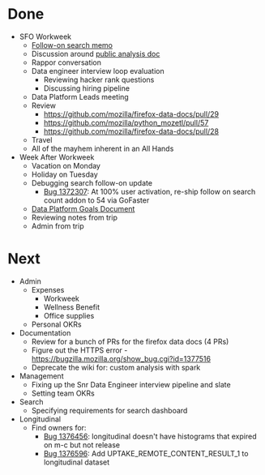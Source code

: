 # Done

* SFO Workweek
  * [Follow-on search memo](https://github.com/mozilla/search-adhoc-analysis/tree/master/follow-on-to-sap-search-ratio)
  * Discussion around 
    [public analysis doc](https://docs.google.com/document/d/1z-iht5rucOIVSxwfH1lDo16L_T0sQ4isrDlY6Z_lHZc/edit)
  * Rappor conversation
  * Data engineer interview loop evaluation
    * Reviewing hacker rank questions
    * Discussing hiring pipeline
  * Data Platform Leads meeting
  * Review
    * https://github.com/mozilla/firefox-data-docs/pull/29
    * https://github.com/mozilla/python_mozetl/pull/57
    * https://github.com/mozilla/firefox-data-docs/pull/28
  * Travel
  * All of the mayhem inherent in an All Hands
* Week After Workweek
  * Vacation on Monday
  * Holiday on Tuesday
  * Debugging search follow-on update
    * [Bug 1372307](http://bugzil.la/1372307): At 100% user activation, re-ship follow on search count addon to 54 via GoFaster
  * [Data Platform Goals Document](https://docs.google.com/document/d/1lCuRSuOcB6XV3Gj60FfZtOmoSOG7cS95lydHJD3S8Ls/edit)
  * Reviewing notes from trip
  * Admin from trip

# Next

* Admin
  * Expenses
    * Workweek
    * Wellness Benefit
    * Office supplies
  * Personal OKRs
* Documentation
  * Review for a bunch of PRs for the firefox data docs (4 PRs)
  * Figure out the HTTPS error - https://bugzilla.mozilla.org/show_bug.cgi?id=1377516
  * Deprecate the wiki for: custom analysis with spark
* Management
  * Fixing up the Snr Data Engineer interview pipeline and slate
  * Setting team OKRs
* Search
  * Specifying requirements for search dashboard
* Longitudinal
  * Find owners for:
    * [Bug 1376456](http://bugzil.la/1376456): longitudinal doesn't have histograms that expired on m-c but not release
    * [Bug 1376596](http://bugzil.la/1376596): Add UPTAKE_REMOTE_CONTENT_RESULT_1 to longitudinal dataset

